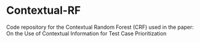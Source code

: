 # Contextual-RF
Code repository for the Contextual Random Forest (CRF) used in the paper: On the Use of Contextual Information for Test Case Prioritization
